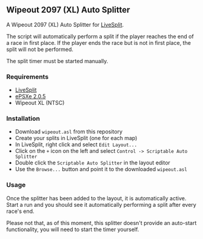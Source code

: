## Wipeout 2097 (XL) Auto Splitter

A Wipeout 2097 (XL) Auto Splitter for [LiveSplit](https://github.com/LiveSplit/LiveSplit).

The script will automatically perform a split if the player reaches the end of a race in first place. If the player ends the race but is not in first place, the split will not be performed.

The split timer must be started manually.

### Requirements

-   [LiveSplit](https://github.com/LiveSplit/LiveSplit)
-   [ePSXe 2.0.5](https://www.epsxe.com/download.php)
-   Wipeout XL (NTSC)

### Installation

-   Download `wipeout.asl` from this repository
-   Create your splits in LiveSplit (one for each map)
-   In LiveSplit, right click and select `Edit Layout...`
-   Click on the `+` icon on the left and select `Control -> Scriptable Auto Splitter`
-   Double click the `Scriptable Auto Splitter` in the layout editor
-   Use the `Browse...` button and point it to the downloaded `wipeout.asl`

### Usage

Once the splitter has been added to the layout, it is automatically active. Start a run and you should see it automatically performing a split after every race's end.

Please not that, as of this moment, this splitter doesn't provide an auto-start functionality, you will need to start the timer yourself.
